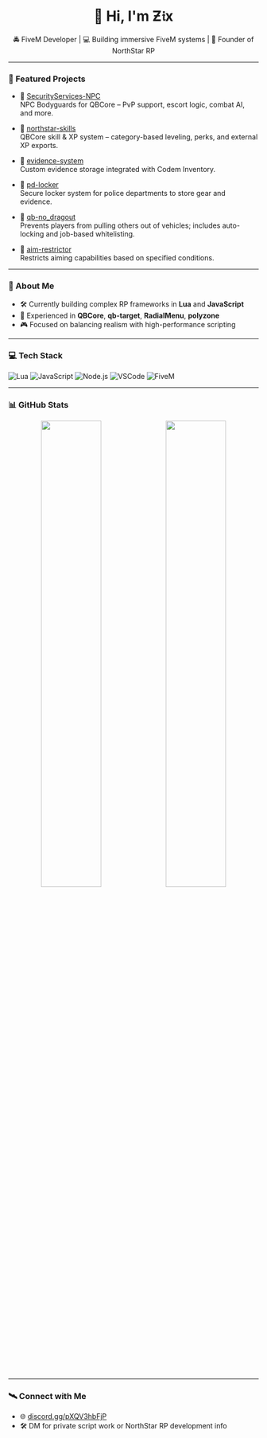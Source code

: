 <h1 align="center">👋 Hi, I'm Ƶ𝔦x</h1>
<p align="center">
  🚔 FiveM Developer | 💻 Building immersive FiveM systems | 🎯 Founder of NorthStar RP
</p>

---

### 🔧 Featured Projects

- 🔐 [SecurityServices-NPC](https://github.com/decripterr/SecurityServices-NPC)  
  NPC Bodyguards for QBCore – PvP support, escort logic, combat AI, and more.

- 🎯 [northstar-skills](https://github.com/decripterr/northstar-skills)  
  QBCore skill & XP system – category-based leveling, perks, and external XP exports.

- 🧪 [evidence-system](https://github.com/decripterr/evidence-system)  
  Custom evidence storage integrated with Codem Inventory.

- 🧰 [pd-locker](https://github.com/decripterr/pd-locker)  
  Secure locker system for police departments to store gear and evidence.

- 🚫 [qb-no_dragout](https://github.com/decripterr/qb-no_dragout)  
  Prevents players from pulling others out of vehicles; includes auto-locking and job-based whitelisting.

- 🎯 [aim-restrictor](https://github.com/decripterr/aim-restrictor)  
  Restricts aiming capabilities based on specified conditions.

---

### 🧠 About Me

- 🛠 Currently building complex RP frameworks in **Lua** and **JavaScript**
- 🔄 Experienced in **QBCore**, **qb-target**, **RadialMenu**, **polyzone**
- 🎮 Focused on balancing realism with high-performance scripting

---

### 💻 Tech Stack

![Lua](https://img.shields.io/badge/-Lua-2C2D72?style=for-the-badge&logo=lua&logoColor=white)
![JavaScript](https://img.shields.io/badge/-JavaScript-F7DF1E?style=for-the-badge&logo=javascript&logoColor=black)
![Node.js](https://img.shields.io/badge/-Node.js-339933?style=for-the-badge&logo=nodedotjs&logoColor=white)
![VSCode](https://img.shields.io/badge/-VSCode-007ACC?style=for-the-badge&logo=visual-studio-code&logoColor=white)
![FiveM](https://img.shields.io/badge/-FiveM-FC4C02?style=for-the-badge)

---

### 📊 GitHub Stats

<p align="center">
  <img src="https://github-readme-stats.vercel.app/api?username=zixja&show_icons=true&theme=radical" width="49%">
  <img src="https://github-readme-stats.vercel.app/api/top-langs/?username=zixja&layout=compact&theme=radical" width="49%">
</p>

---

### 🛰️ Connect with Me

- 🌐 [discord.gg/pXQV3hbFjP](https://discord.gg/pXQV3hbFjP)
- 🛠️ DM for private script work or NorthStar RP development info


<!--
**decripterr/decripterr** is a ✨ _special_ ✨ repository because its `README.md` (this file) appears on your GitHub profile.

Here are some ideas to get you started:

- 🔭 I’m currently working on ...
- 🌱 I’m currently learning ...
- 👯 I’m looking to collaborate on ...
- 🤔 I’m looking for help with ...
- 💬 Ask me about ...
- 📫 How to reach me: ...
- 😄 Pronouns: ...
- ⚡ Fun fact: ...
-->

